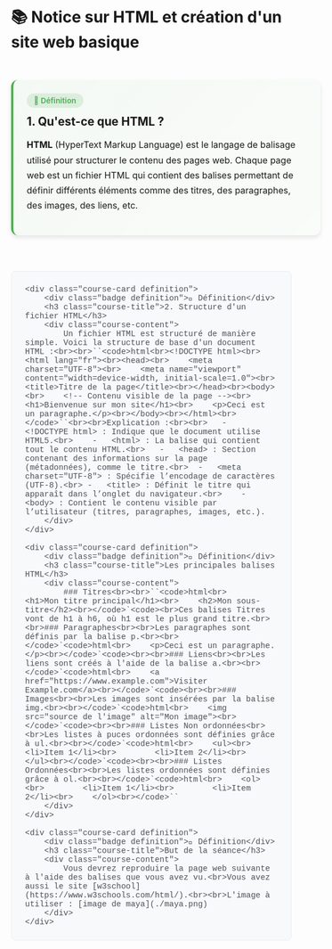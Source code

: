 <style>
/* Styles pour les cours avec système de cartes */

.course-container {
    display: flex;
    flex-direction: column;
    gap: 1.5rem;
    padding: 1rem 0;
    max-width: 100%;
}

.course-card {
    background: var(--md-default-bg-color);
    border-radius: 12px;
    padding: 1.5rem;
    box-shadow: 0 4px 8px rgba(0, 0, 0, 0.1);
    transition: transform 0.3s ease, box-shadow 0.3s ease;
    border-left: 4px solid;
    width: 100%;
    max-width: 100%;
    margin: 1rem 0;
}

.course-card.definition {
    border-left-color: #4CAF50;
    background: linear-gradient(135deg, rgba(76, 175, 80, 0.05) 0%, rgba(76, 175, 80, 0.02) 100%);
}

.course-card.definition:hover {
    transform: translateY(-3px);
    box-shadow: 0 0 20px rgba(76, 175, 80, 0.3);
}

.course-card.example {
    border-left-color: #2196F3;
    background: linear-gradient(135deg, rgba(33, 150, 243, 0.05) 0%, rgba(33, 150, 243, 0.02) 100%);
}

.course-card.example:hover {
    transform: translateY(-3px);
    box-shadow: 0 0 20px rgba(33, 150, 243, 0.3);
}

.course-card.warning {
    border-left-color: #F44336;
    background: linear-gradient(135deg, rgba(244, 67, 54, 0.05) 0%, rgba(244, 67, 54, 0.02) 100%);
}

.course-card.warning:hover {
    transform: translateY(-3px);
    box-shadow: 0 0 20px rgba(244, 67, 54, 0.3);
}

.course-card.tip {
    border-left-color: #FF9800;
    background: linear-gradient(135deg, rgba(255, 152, 0, 0.05) 0%, rgba(255, 152, 0, 0.02) 100%);
}

.course-card.tip:hover {
    transform: translateY(-3px);
    box-shadow: 0 0 20px rgba(255, 152, 0, 0.3);
}

.course-card.highlight {
    border-left-color: #9C27B0;
    background: linear-gradient(135deg, rgba(156, 39, 176, 0.05) 0%, rgba(156, 39, 176, 0.02) 100%);
}

.course-card.highlight:hover {
    transform: translateY(-3px);
    box-shadow: 0 0 20px rgba(156, 39, 176, 0.3);
}

.course-title {
    margin: 0 0 1rem 0;
    color: var(--md-primary-fg-color);
    font-size: 1.3rem;
    font-weight: 700;
    display: flex;
    align-items: center;
    gap: 0.5rem;
}

.course-content {
    margin-bottom: 1rem;
    line-height: 1.7;
    font-size: 1rem;
}

.badge {
    display: inline-block;
    padding: 0.3rem 0.8rem;
    border-radius: 15px;
    font-size: 0.85rem;
    font-weight: 600;
    margin-bottom: 0.8rem;
}

.badge.definition {
    background: rgba(76, 175, 80, 0.15);
    color: #4CAF50;
}

.badge.example {
    background: rgba(33, 150, 243, 0.15);
    color: #2196F3;
}

.badge.warning {
    background: rgba(244, 67, 54, 0.15);
    color: #F44336;
}

.badge.tip {
    background: rgba(255, 152, 0, 0.15);
    color: #FF9800;
}

.badge.highlight {
    background: rgba(156, 39, 176, 0.15);
    color: #9C27B0;
}

.btn {
    background: white;
    color: #4169E1;
    border: 2px solid #4169E1;
    padding: 0.8rem 1.5rem;
    border-radius: 10px;
    cursor: pointer;
    font-size: 1rem;
    font-weight: 600;
    transition: all 0.3s ease;
    display: inline-flex;
    align-items: center;
    gap: 0.5rem;
    margin-top: 1rem;
    text-decoration: none;
}

.btn:hover {
    background: rgba(65, 105, 225, 0.1);
    border-color: #1E90FF;
    color: #1E90FF;
    transform: translateY(-2px);
    box-shadow: 0 6px 15px rgba(65, 105, 225, 0.4);
}

.exercise-container {
    background: linear-gradient(135deg, #667eea 0%, #764ba2 100%);
    color: white;
    padding: 2rem;
    border-radius: 15px;
    margin: 2rem 0;
    text-align: center;
    box-shadow: 0 8px 25px rgba(102, 126, 234, 0.3);
}

.math-container {
    background: #f8f9fa;
    border: 1px solid #e9ecef;
    border-radius: 8px;
    padding: 1.5rem;
    margin: 1.5rem 0;
    text-align: center;
}

.table {
    width: 100%;
    border-collapse: collapse;
    margin: 1.5rem 0;
    background: white;
    border-radius: 8px;
    overflow: hidden;
    box-shadow: 0 2px 8px rgba(0, 0, 0, 0.1);
}

.table th,
.table td {
    padding: 1rem;
    text-align: left;
    border-bottom: 1px solid #e9ecef;
}

.table th {
    background: #f8f9fa;
    font-weight: 600;
    color: #495057;
}

.table tr:hover {
    background: #f8f9fa;
}

code {
    background: #f1f3f4;
    padding: 0.2rem 0.4rem;
    border-radius: 4px;
    font-family: 'Courier New', monospace;
    font-size: 0.9rem;
    color: #d63384;
}

pre {
    background: #f8f9fa;
    border: 1px solid #e9ecef;
    border-radius: 8px;
    padding: 1.5rem;
    overflow-x: auto;
    margin: 1.5rem 0;
}

pre code {
    background: none;
    padding: 0;
    color: #495057;
}

.highlight {
    background: linear-gradient(120deg, #a8edea 0%, #fed6e3 100%);
    padding: 0.2rem 0.5rem;
    border-radius: 4px;
    font-weight: 600;
}
</style>

# 📚 Notice sur HTML et création d'un site web basique

<div class="course-container">
    <div class="course-card definition">
        <div class="badge definition">📖 Définition</div>
        <h3 class="course-title">1. Qu'est-ce que HTML ?</h3>
        <div class="course-content">
            <strong>HTML</strong> (HyperText Markup Language) est le langage de balisage utilisé pour structurer le contenu des pages web. Chaque page web est un fichier HTML qui contient des balises permettant de définir différents éléments comme des titres, des paragraphes, des images, des liens, etc.
        </div>
    </div>
    
    <div class="course-card definition">
        <div class="badge definition">📖 Définition</div>
        <h3 class="course-title">2. Structure d'un fichier HTML</h3>
        <div class="course-content">
            Un fichier HTML est structuré de manière simple. Voici la structure de base d'un document HTML :<br><br>``<code>html<br><!DOCTYPE html><br><html lang="fr"><br><head><br>    <meta charset="UTF-8"><br>    <meta name="viewport" content="width=device-width, initial-scale=1.0"><br>    <title>Titre de la page</title><br></head><br><body><br>    <!-- Contenu visible de la page --><br>    <h1>Bienvenue sur mon site</h1><br>    <p>Ceci est un paragraphe.</p><br></body><br></html><br></code>``<br><br>Explication :<br><br>	-	<!DOCTYPE html> : Indique que le document utilise HTML5.<br>	-	<html> : La balise qui contient tout le contenu HTML.<br>	-	<head> : Section contenant des informations sur la page (métadonnées), comme le titre.<br>	-	<meta charset="UTF-8"> : Spécifie l’encodage de caractères (UTF-8).<br>	-	<title> : Définit le titre qui apparaît dans l’onglet du navigateur.<br>	-	<body> : Contient le contenu visible par l’utilisateur (titres, paragraphes, images, etc.).
        </div>
    </div>
    
    <div class="course-card definition">
        <div class="badge definition">📖 Définition</div>
        <h3 class="course-title">Les principales balises HTML</h3>
        <div class="course-content">
            ### Titres<br><br>``<code>html<br>    <h1>Mon titre principal</h1><br>    <h2>Mon sous-titre</h2><br></code>`<code><br>Ces balises Titres vont de h1 à h6, où h1 est le plus grand titre.<br><br>### Paragraphes<br><br>Les paragraphes sont définis par la balise p.<br><br></code>`<code>html<br>    <p>Ceci est un paragraphe.</p><br></code>`<code><br><br>### Liens<br><br>Les liens sont créés à l'aide de la balise a.<br><br></code>`<code>html<br>    <a href="https://www.example.com">Visiter Example.com</a><br></code>`<code><br><br>### Images<br><br>Les images sont insérées par la balise img.<br><br></code>`<code>html<br>    <img src="source de l'image" alt="Mon image"><br></code>`<code><br><br>### Listes Non ordonnées<br><br>Les listes à puces ordonnées sont définies grâce à ul.<br><br></code>`<code>html<br>    <ul><br>        <li>Item 1</li><br>        <li>Item 2</li><br>    </ul><br></code>`<code><br><br>### Listes Ordonnées<br><br>Les listes ordonnées sont définies grâce à ol.<br><br></code>`<code>html<br>    <ol><br>        <li>Item 1</li><br>        <li>Item 2</li><br>    </ol><br></code>``
        </div>
    </div>
    
    <div class="course-card definition">
        <div class="badge definition">📖 Définition</div>
        <h3 class="course-title">But de la séance</h3>
        <div class="course-content">
            Vous devrez reproduire la page web suivante à l'aide des balises que vous avez vu.<br>Vous avez aussi le site [w3school](https://www.w3schools.com/html/).<br><br>L'image à utiliser : [image de maya](./maya.png)
        </div>
    </div>
    
</div>